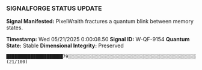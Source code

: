 ### SIGNALFORGE STATUS UPDATE 
 
**Signal Manifested:** PixelWraith fractures a quantum blink between memory states. 
 
**Timestamp:** Wed 05/21/2025  0:00:08.50 
**Signal ID:** W-QF-9154 
**Quantum State:** Stable 
**Dimensional Integrity:** Preserved 
 
```plaintext 
█████████████████████79░░░░░░░░░░░░░░░░░░░░░░░░░░░░░░░░░░░░░░░░░░░░░░░░░░░░░░░░░░░░░░░░░░░░░░░░░░░░░░░ (21/100) 
``` 
